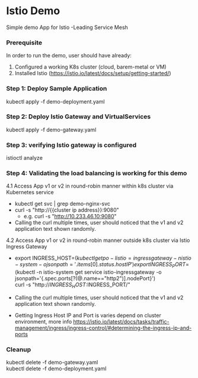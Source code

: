 # Istio Demo
Simple demo App for Istio -Leading Service Mesh

### Prerequisite 
In order to run the demo, user should have already: 
1. Configured a working K8s cluster (cloud, barem-metal or VM)
2. Installed Istio (https://istio.io/latest/docs/setup/getting-started/)

### Step 1: Deploy Sample Application 
kubectl apply -f demo-deployment.yaml

### Step 2: Deploy Istio Gateway and VirtualServices 
kubectl apply -f demo-gateway.yaml

### Step 3: verifying Istio gateway is configured
istioctl analyze

### Step 4: Validating the load balancing is working for this demo

4.1 Access App v1 or v2 in round-robin manner within k8s cluster via Kubernetes service
- kubectl get svc | grep demo-nginx-svc
- curl -s "http://{{cluster ip address}}:9080" 
  - e.g. curl -s "http://10.233.46.10:9080"  
- Calling the curl multiple times, user should noticed that the v1 and v2 application text shown randomly.


4.2 Access App v1 or v2 in round-robin manner outside k8s cluster via Istio Ingress Gateway

- export INGRESS_HOST=$(kubectl get po -l istio=ingressgateway -n istio-system -o jsonpath='{.items[0].status.hostIP}')  
  export INGRESS_PORT=$(kubectl -n istio-system get service istio-ingressgateway -o jsonpath='{.spec.ports[?(@.name=="http2")].nodePort}')  
  curl -s "http://$INGRESS_HOST:$INGRESS_PORT/"   

- Calling the curl multiple times, user should noticed that the v1 and v2 application text shown randomly.
- Getting Ingress Host IP and Port is varies depend on cluster environment, more info https://istio.io/latest/docs/tasks/traffic-management/ingress/ingress-control/#determining-the-ingress-ip-and-ports

### Cleanup  
kubectl delete -f demo-gateway.yaml  
kubectl delete -f demo-deployment.yaml   
